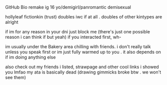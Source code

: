 GitHub Bio remake ig
16 yo/demigirl/panromantic demisexual 

hollyleaf fictionkin (trust) doubles iwc if at all . doubles of other kintypes are alright 

if im for any reason in your dni just block me (there's just one possible reason i can think if but yeah) if you interacted first, wh-

im usually under the Bakery area chilling with friends. i don't really talk unless you speak first or im just fully warmed up to you . it also depends on if im doing anything else 

also check out my friends i listed, strawpage and other cool links i showed you lmfao my ata is basically dead (drawing gimmicks broke btw . we won't see them)
